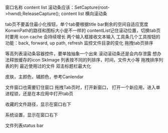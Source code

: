 窗口名称
content list 滚动条应该：SetCapture(root->hwnd);ReleaseCapture();
content list 横向滚动条

tab页不要盖住最小化按钮，单个tab要根据title bar剩余的空间自适应宽度
KonwnPath的路径和图标大小是不一样的
contentList记住滚动位置，切换tab页时要用
icon cache 会持续增长
两个输入框接收文本输入
工具条几个工具按钮的功能：back, forward, up path, refresh
监控文件目录的变化
拖拽tab页排序

等高列表滚动条容器控件，要单独抽象一个出来
滚动滚动条还是会内存泄露
想办法释放缓存的icon SkImage
列表按不同的列排序，时间，文件大小等
拖拽排序列表的列
最近使用过的文件
双击标题栏最大化


皮肤，主颜色，辅颜色，参考Canlendar

文件窗口也需要钉住窗口
拖拽Tab页时，打开新窗口，
打开一个新应用，进入单进程锁，还是在本应用中打开tab页

收藏的文件路径，显示在窗口右下

系统设置，显示在窗口右下

文件列表status bar
